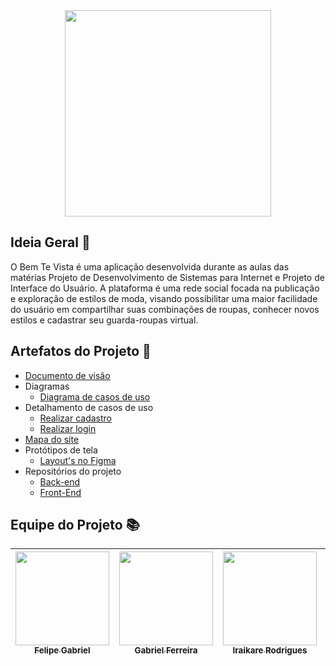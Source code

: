 <div align="center">
   <img src="https://github.com/user-attachments/assets/a76a285c-0b43-44e6-894c-12339fa2836c" width=330/> 
</div>

## Ideia Geral 💭

O Bem Te Vista é uma aplicação desenvolvida durante as aulas das matérias Projeto de Desenvolvimento de Sistemas para Internet e Projeto de Interface do Usuário. A plataforma é uma rede social focada na publicação e exploração de estilos de moda, visando possibilitar uma maior facilidade do usuário em compartilhar suas combinações de roupas, conhecer novos estilos e cadastrar seu guarda-roupas virtual.

## Artefatos do Projeto 📂
- [Documento de visão](Documentos/Documento_de_Visao.md)
- Diagramas
  - [Diagrama de casos de uso](Diagramas/UseCaseDiagram.png)
- Detalhamento de casos de uso
  - [Realizar cadastro](Documentos/casos_de_uso/cdu_realizar_cadastro.md)
  - [Realizar login](Documentos/casos_de_uso/cdu_realizar_login.md)
- [Mapa do site]()
- Protótipos de tela
  - [Layout's no Figma](https://www.figma.com/design/eWqzeDiM6pWWg30jZHqfHW/Marca-Gr%C3%A1fica---Bem-te-vista?node-id=115-57&t=GDeReeBwzBAWgTAp-1)
- Repositórios do projeto
  - [Back-end](https://github.com/infoweb-projetos/Bem-te-Vista-Backend)
  - [Front-End](https://github.com/infoweb-projetos/Bem-te-Vista-Frontend)

## Equipe do Projeto 📚
| [<img src="https://avatars.githubusercontent.com/u/105514249?v=4" width=150><br><sub>Felipe Gabriel</sub>](https://github.com/lipe0777) |  [<img src="https://avatars.githubusercontent.com/u/84422577?v=4" width=150><br><sub>Gabriel Ferreira</sub>](https://github.com/GabsFerrarii) | [<img src="https://avatars.githubusercontent.com/u/101957823?v=4" width=150><br><sub>Iraikare Rodrigues</sub>](https://github.com/Iraikare)  | [<img src="https://avatars.githubusercontent.com/u/105514196?v=4" width=150><br><sub>Jordson Albino</sub>](https://github.com/JordsonZ) | [<img src="https://avatars.githubusercontent.com/u/93990842?v=4" width=150><br><sub>Lielly Nátally</sub>](https://github.com/Lielly) | [<img src="https://avatars.githubusercontent.com/u/93940387?v=4" width=150><br><sub>Lucas de Lima</sub>](https://github.com/monzadrifteiro) | 
| :---: | :---: | :---: | :---: | :---: | :---: |

